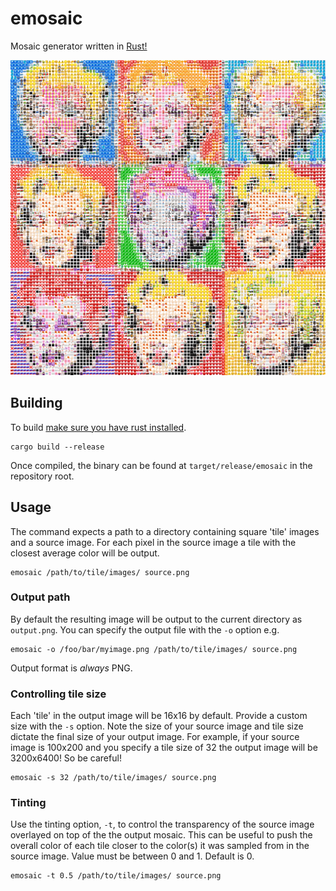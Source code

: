 # emosaic

Mosaic generator written in [Rust!](https://www.rust-lang.org/)

![](example/warhol.png?raw=true)

## Building

To build [make sure you have rust installed](https://www.rust-lang.org/tools/install).

```
cargo build --release
```

Once compiled, the binary can be found at `target/release/emosaic` in the repository root.

## Usage

The command expects a path to a directory containing square 'tile' images and a source image. For each pixel in the source image a tile with the closest average color will be output.

```
emosaic /path/to/tile/images/ source.png
```

### Output path

By default the resulting image will be output to the current directory as `output.png`. You can specify the output file with the `-o` option e.g.

```
emosaic -o /foo/bar/myimage.png /path/to/tile/images/ source.png
```

Output format is _always_ PNG.

### Controlling tile size

Each 'tile' in the output image will be 16x16 by default. Provide a custom size with the `-s` option. Note the size of your source image and tile size dictate the final size of your output image. For example, if your source image is 100x200 and you specify a tile size of 32 the output image will be 3200x6400! So be careful!

```
emosaic -s 32 /path/to/tile/images/ source.png
```

### Tinting

Use the tinting option, `-t`, to control the transparency of the source image overlayed on top of the the output mosaic. This can be useful to push the overall color of each tile closer to the color(s) it was sampled from in the source image. Value must be between 0 and 1. Default is 0.

```
emosaic -t 0.5 /path/to/tile/images/ source.png
```
